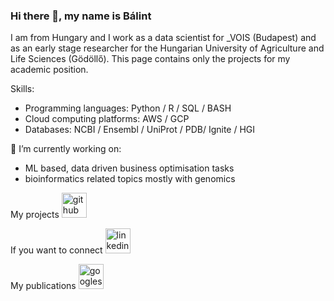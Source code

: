 ### Hi there 👋, my name is Bálint
I am from Hungary and I work as a data scientist for _VOIS (Budapest) and as an early stage researcher for the Hungarian University of Agriculture and Life Sciences (Gödöllő). This page contains only the projects for my academic position.

Skills:
- Programming languages: Python / R / SQL / BASH
- Cloud computing platforms: AWS / GCP
- Databases: NCBI / Ensembl / UniProt / PDB/  Ignite / HGI


🔭 I’m currently working on:
- ML based, data driven business optimisation tasks
- bioinformatics related topics mostly with genomics


My projects [<img src='https://cdn.jsdelivr.net/npm/simple-icons@3.0.1/icons/github.svg' alt='github' height='40'>](https://github.com/balintbiro)

If you want to connect [<img src='https://cdn.jsdelivr.net/npm/simple-icons@3.0.1/icons/linkedin.svg' alt='linkedin' height='40'>](https://www.linkedin.com/in/biró-bálint-923b25168//) 

My publications [<img src='https://cdn.jsdelivr.net/npm/simple-icons@3.0.1/icons/googlescholar.svg' alt='googlescholar' height='40'>](https://scholar.google.com/citations?user=fHAcXy8AAAAJ&hl=hu&oi=ao)

